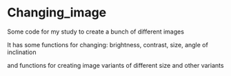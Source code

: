 # Changing_image
Some code for my study to create a bunch of different images 

It has some functions for changing: brightness, contrast, size, angle of inclination

and functions for creating image variants of different size and other variants
